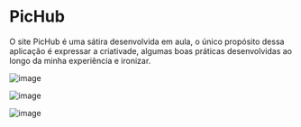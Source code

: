 # PicHub
O site PicHub é uma sátira desenvolvida em aula, o único propósito dessa aplicação é expressar a criativade, algumas boas práticas desenvolvidas ao longo da minha experiência e ironizar. 

![image](https://github.com/douglasrosso/PicHub/assets/107089633/f131f35e-04a6-4ebe-8f82-490a0006e1a9)

![image](https://github.com/douglasrosso/PicHub/assets/107089633/c8bfe25c-55c2-4bd7-91ee-58abe7412e6b)

![image](https://github.com/douglasrosso/PicHub/assets/107089633/a12577ce-0eb9-42d2-a192-2ebf5767ddec)
